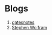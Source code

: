 # Blogs

1. [gatesnotes](https://www.gatesnotes.com/)
2. [Stephen Wolfram](https://blog.stephenwolfram.com/)
